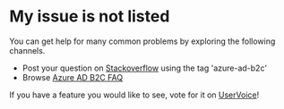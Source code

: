  <properties
	pageTitle="Business to Consumer (B2C)/My issue is not listed"
	description="Business to Consumer (B2C) version of my issue is not listed"
	service="microsoft.azureactivedirectory"
	resource="b2cDirectories"
	authors="parakhj"
	displayOrder="7"
	selfHelpType="resource"
	supportTopicIds="32416707"
	resourceTags=""
	productPesIds=""
	cloudEnvironments="public"
	issueNotListed="true"
/>

# My issue is not listed

You can get help for many common problems by exploring the following channels.

* Post your question on [Stackoverflow](http://stackoverflow.com/questions/tagged/azure-ad-b2c) using the tag 'azure-ad-b2c'
* Browse [Azure AD B2C FAQ](https://docs.microsoft.com/azure/active-directory-b2c/active-directory-b2c-faqs)

If you have a feature you would like to see, vote for it on [UserVoice](https://feedback.azure.com/forums/169401-azure-active-directory/category/160596-b2c)!

